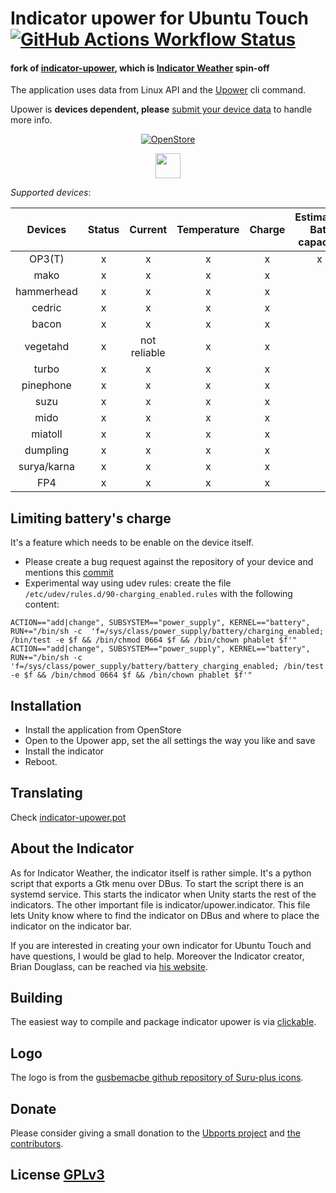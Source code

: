 # Indicator upower for Ubuntu Touch [![GitHub Actions Workflow Status](https://img.shields.io/github/actions/workflow/status/paulcarroty/indicator-upower/ci.yml?label=Latest%20test%20build)](https://github.com/paulcarroty/indicator-upower/actions/)


#### fork of [indicator-upower](https://gitlab.com/ernesst/indicator-upower), which is [Indicator Weather](https://gitlab.com/bhdouglass/indicator-weather/) spin-off


The application uses data from Linux API and the [Upower](https://upower.freedesktop.org/) cli command.

Upower is **devices dependent, please** [submit your device data](https://github.com/paulcarroty/indicator-upower/blob/master/docs/add_device.md) to handle more info.

<div id="openstore-logo" align="center">
<a href="https://open-store.io/app/indicator.upower.ernesst.fork"><img src="https://open-store.io/badges/en_US.png" alt="OpenStore" /></a>

<a href="https://patreon.com/paulcarroty"><img src="https://img.shields.io/badge/donate_on-patreon-f96854?style=for-the-badge" height="40" /></a>  
</div>

*Supported devices*:


|   Devices  | Status |    Current   | Temperature | Charge | Estimated Bat. capacity   |Remaining life  | Limiting battery's charge |Battery Cycle|
|:----------:|:------:|:------------:|:-----------:|:------:|:-------:|:---------------:|:----------------------:|:----------------------:|
|   OP3(T)   |    x   |       x      |      x      |    x   |    x    |        x        |            x           |           x          |
|    mako    |    x   |       x      |      x      |    x   |         |        x        |           no           |                      |
| hammerhead |    x   |       x      |      x      |    x   |         |        no       |           no           |                      |
|   cedric   |    x   |       x      |      x      |    x   |         |        x        |           no           |                      |
|    bacon   |    x   |       x      |      x      |    x   |         |        no       |           no           |                      |
|  vegetahd  |    x   | not reliable |      x      |    x   |         |        no       |           no           |                      |
|  turbo     |    x   |       x      |      x      |    x   |         |        no       |           no           |            x         |
| pinephone  |    x   |       x      |      x      |    x   |         |        no       |           no           |                      |
| suzu       |    x   |       x      |      x      |    x   |         |        no       |           no           |            x         |
| mido       |    x   |       x      |      x      |    x   |         |        no       |           no           |                      |
| miatoll    |    x   |       x      |      x      |    x   |         |        no       |           no           |            x         |
| dumpling   |    x   |       x      |      x      |    x   |         |        x        |           x            |            x         |
| surya/karna|    x   |       x      |      x      |    x   |         |        x        |           x            |            x         |
| FP4        |    x   |       x      |      x      |    x   |         |        x        |           x            |            x         |

## Limiting battery's charge
It's a feature which needs to be enable on the device itself.
- Please create a bug request against the repository of your device and mentions this [commit](https://github.com/Halium/android_device_oneplus_oneplus3/pull/10/commits/f9154c467c0f6c6d9748f9d854dff01b44cce66f)
- Experimental way using udev rules: create the file `/etc/udev/rules.d/90-charging_enabled.rules` with the following content:

```
ACTION=="add|change", SUBSYSTEM=="power_supply", KERNEL=="battery", RUN+="/bin/sh -c  'f=/sys/class/power_supply/battery/charging_enabled; /bin/test -e $f && /bin/chmod 0664 $f && /bin/chown phablet $f'"
ACTION=="add|change", SUBSYSTEM=="power_supply", KERNEL=="battery", RUN+="/bin/sh -c  'f=/sys/class/power_supply/battery/battery_charging_enabled; /bin/test -e $f && /bin/chmod 0664 $f && /bin/chown phablet $f'"
```

## Installation
- Install the application from OpenStore
- Open to the Upower app, set the all settings the way you like and save
- Install the indicator
- Reboot.

## Translating

Check [indicator-upower.pot](https://github.com/paulcarroty/indicator-upower/blob/master/po/indicator-upower.pot)

## About the Indicator
As for Indicator Weather, the indicator itself is rather simple. It's a python script that exports a Gtk
menu over DBus. To start the script there is an systemd service. This starts the indicator when
Unity starts the rest of the indicators. The other important file is
indicator/upower.indicator. This file lets Unity know where to
find the indicator on DBus and where to place the indicator on the indicator bar.

If you are interested in creating your own indicator for Ubuntu Touch and have
questions, I would be glad to help.
Moreover the Indicator creator, Brian Douglass, can be reached via [his website](https://bhdouglass.com/contact.html).

## Building

The easiest way to compile and package indicator upower is via [clickable](https://github.com/bhdouglass/clickable).

## Logo

The logo is from the [gusbemacbe github repository of Suru-plus icons](https://github.com/gusbemacbe/suru-plus).

## Donate

Please consider giving a small donation to the [Ubports project](https://ubports.com/donate) and [the contributors](https://github.com/paulcarroty/indicator-upower/graphs/contributors).

## License [GPLv3](https://github.com/paulcarroty/indicator-upower/blob/master/LICENSE)
